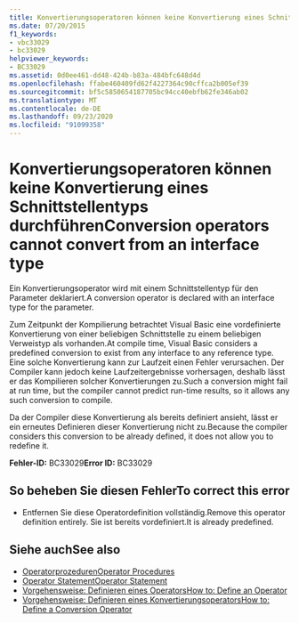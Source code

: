 ```yaml
---
title: Konvertierungsoperatoren können keine Konvertierung eines Schnittstellentyps durchführen
ms.date: 07/20/2015
f1_keywords:
- vbc33029
- bc33029
helpviewer_keywords:
- BC33029
ms.assetid: 0d0ee461-dd48-424b-b83a-484bfc648d4d
ms.openlocfilehash: ffabe460409fd62f4227364c90cffca2b005ef39
ms.sourcegitcommit: bf5c5850654187705bc94cc40ebfb62fe346ab02
ms.translationtype: MT
ms.contentlocale: de-DE
ms.lasthandoff: 09/23/2020
ms.locfileid: "91099358"
---
```

# <a name="conversion-operators-cannot-convert-from-an-interface-type"></a><span data-ttu-id="36dee-102">Konvertierungsoperatoren können keine Konvertierung eines Schnittstellentyps durchführen</span><span class="sxs-lookup"><span data-stu-id="36dee-102">Conversion operators cannot convert from an interface type</span></span>

<span data-ttu-id="36dee-103">Ein Konvertierungsoperator wird mit einem Schnittstellentyp für den Parameter deklariert.</span><span class="sxs-lookup"><span data-stu-id="36dee-103">A conversion operator is declared with an interface type for the parameter.</span></span>  
  
 <span data-ttu-id="36dee-104">Zum Zeitpunkt der Kompilierung betrachtet Visual Basic eine vordefinierte Konvertierung von einer beliebigen Schnittstelle zu einem beliebigen Verweistyp als vorhanden.</span><span class="sxs-lookup"><span data-stu-id="36dee-104">At compile time, Visual Basic considers a predefined conversion to exist from any interface to any reference type.</span></span> <span data-ttu-id="36dee-105">Eine solche Konvertierung kann zur Laufzeit einen Fehler verursachen. Der Compiler kann jedoch keine Laufzeitergebnisse vorhersagen, deshalb lässt er das Kompilieren solcher Konvertierungen zu.</span><span class="sxs-lookup"><span data-stu-id="36dee-105">Such a conversion might fail at run time, but the compiler cannot predict run-time results, so it allows any such conversion to compile.</span></span>  
  
 <span data-ttu-id="36dee-106">Da der Compiler diese Konvertierung als bereits definiert ansieht, lässt er ein erneutes Definieren dieser Konvertierung nicht zu.</span><span class="sxs-lookup"><span data-stu-id="36dee-106">Because the compiler considers this conversion to be already defined, it does not allow you to redefine it.</span></span>  
  
 <span data-ttu-id="36dee-107">**Fehler-ID:** BC33029</span><span class="sxs-lookup"><span data-stu-id="36dee-107">**Error ID:** BC33029</span></span>  
  
## <a name="to-correct-this-error"></a><span data-ttu-id="36dee-108">So beheben Sie diesen Fehler</span><span class="sxs-lookup"><span data-stu-id="36dee-108">To correct this error</span></span>  
  
- <span data-ttu-id="36dee-109">Entfernen Sie diese Operatordefinition vollständig.</span><span class="sxs-lookup"><span data-stu-id="36dee-109">Remove this operator definition entirely.</span></span> <span data-ttu-id="36dee-110">Sie ist bereits vordefiniert.</span><span class="sxs-lookup"><span data-stu-id="36dee-110">It is already predefined.</span></span>  
  
## <a name="see-also"></a><span data-ttu-id="36dee-111">Siehe auch</span><span class="sxs-lookup"><span data-stu-id="36dee-111">See also</span></span>

- [<span data-ttu-id="36dee-112">Operatorprozeduren</span><span class="sxs-lookup"><span data-stu-id="36dee-112">Operator Procedures</span></span>](../programming-guide/language-features/procedures/operator-procedures.md)
- [<span data-ttu-id="36dee-113">Operator Statement</span><span class="sxs-lookup"><span data-stu-id="36dee-113">Operator Statement</span></span>](../language-reference/statements/operator-statement.md)
- [<span data-ttu-id="36dee-114">Vorgehensweise: Definieren eines Operators</span><span class="sxs-lookup"><span data-stu-id="36dee-114">How to: Define an Operator</span></span>](../programming-guide/language-features/procedures/how-to-define-an-operator.md)
- [<span data-ttu-id="36dee-115">Vorgehensweise: Definieren eines Konvertierungsoperators</span><span class="sxs-lookup"><span data-stu-id="36dee-115">How to: Define a Conversion Operator</span></span>](../programming-guide/language-features/procedures/how-to-define-a-conversion-operator.md)
